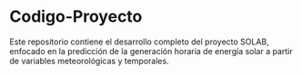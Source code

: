 # Codigo-Proyecto
Este repositorio contiene el desarrollo completo del proyecto SOLAB, enfocado en la predicción de la generación horaria de energía solar a partir de variables meteorológicas y temporales.
